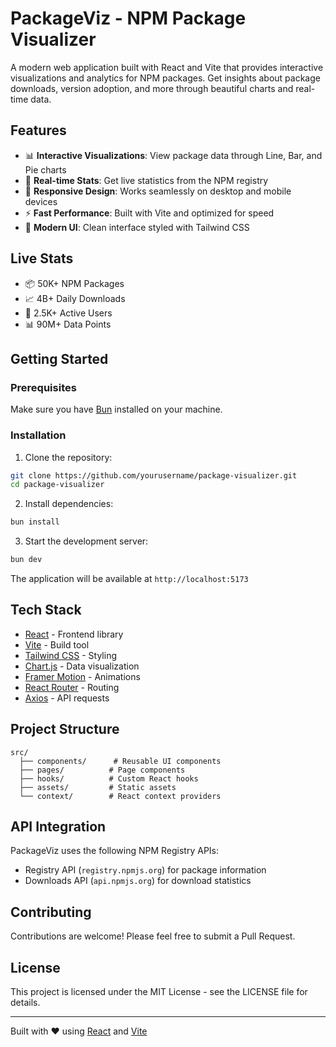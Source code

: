 # PackageViz - NPM Package Visualizer

A modern web application built with React and Vite that provides interactive visualizations and analytics for NPM packages. Get insights about package downloads, version adoption, and more through beautiful charts and real-time data.

## Features

- 📊 **Interactive Visualizations**: View package data through Line, Bar, and Pie charts
- 🔄 **Real-time Stats**: Get live statistics from the NPM registry
- 📱 **Responsive Design**: Works seamlessly on desktop and mobile devices
- ⚡ **Fast Performance**: Built with Vite and optimized for speed
- 🎨 **Modern UI**: Clean interface styled with Tailwind CSS

## Live Stats

- 📦 50K+ NPM Packages
- 📈 4B+ Daily Downloads
- 👥 2.5K+ Active Users
- 📊 90M+ Data Points

## Getting Started

### Prerequisites

Make sure you have [Bun](https://bun.sh/) installed on your machine.

### Installation

1. Clone the repository:
```bash
git clone https://github.com/yourusername/package-visualizer.git
cd package-visualizer
```

2. Install dependencies:
```bash
bun install
```

3. Start the development server:
```bash
bun dev
```

The application will be available at `http://localhost:5173`

## Tech Stack

- [React](https://react.dev/) - Frontend library
- [Vite](https://vitejs.dev/) - Build tool
- [Tailwind CSS](https://tailwindcss.com/) - Styling
- [Chart.js](https://www.chartjs.org/) - Data visualization
- [Framer Motion](https://www.framer.com/motion/) - Animations
- [React Router](https://reactrouter.com/) - Routing
- [Axios](https://axios-http.com/) - API requests

## Project Structure

```
src/
  ├── components/      # Reusable UI components
  ├── pages/          # Page components
  ├── hooks/          # Custom React hooks
  ├── assets/         # Static assets
  └── context/        # React context providers
```

## API Integration

PackageViz uses the following NPM Registry APIs:
- Registry API (`registry.npmjs.org`) for package information
- Downloads API (`api.npmjs.org`) for download statistics

## Contributing

Contributions are welcome! Please feel free to submit a Pull Request.

## License

This project is licensed under the MIT License - see the LICENSE file for details.

---

Built with ❤️ using [React](https://react.dev/) and [Vite](https://vitejs.dev/)
